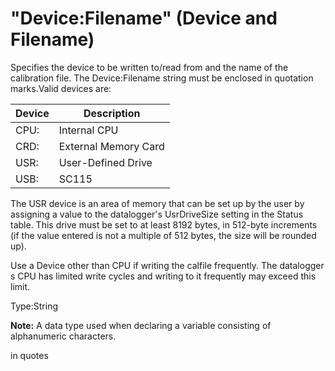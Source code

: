 # "Device:Filename" (Device and Filename)

Specifies the device to be written to/read from and the name of the calibration file. The Device:Filename string must be enclosed in quotation marks.Valid devices are:

| Device | Description          |
| ------ | -------------------- |
| CPU:   | Internal CPU         |
| CRD:   | External Memory Card |
| USR:   | User-Defined Drive   |
| USB:   | SC115                |

The USR device is an area of memory that can be set up by the user by assigning a value to the datalogger's UsrDriveSize setting in the Status table. This drive must be set to at least 8192 bytes, in 512-byte increments (if the value entered is not a multiple of 512 bytes, the size will be rounded up).

Use a Device other than CPU if writing the calfile frequently. The datalogger s CPU has limited write cycles and writing to it frequently may exceed this limit.

Type:String

**Note:** A data type used when declaring a variable consisting of alphanumeric characters.

in quotes
